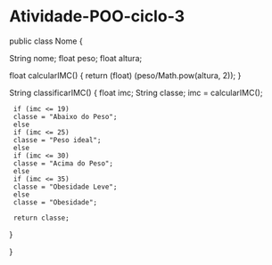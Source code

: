 # Atividade-POO-ciclo-3
public class Nome {

 String nome;
 float peso;
 float altura;
 

 float calcularIMC() {
	 return (float) (peso/Math.pow(altura, 2));
 }
 
 String classificarIMC() {
	 float imc;
	 String classe;
	 imc = calcularIMC();
	 
	 if (imc <= 19)
	 classe = "Abaixo do Peso";
	 else
	 if (imc <= 25)
	 classe = "Peso ideal";
	 else
	 if (imc <= 30)
	 classe = "Acima do Peso";
	 else
	 if (imc <= 35)
	 classe = "Obesidade Leve";
	 else
	 classe = "Obesidade";
	 
	 return classe;
 }
 
}

